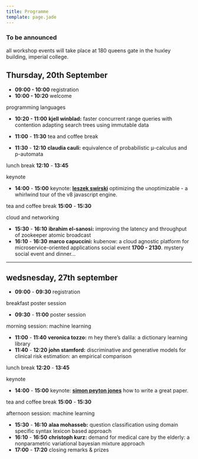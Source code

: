 ```yaml
---
title: Programme
template: page.jade
---
```


### To be announced
all workshop events will take place at 180 queens gate in the huxley building, imperial college.

## Thursday, 20th September

* **09:00 - 10:00**	registration
* **10:00 - 10:20**	welcome

programming languages
* **10:20 - 11:00**	**kjell winblad:** faster concurrent range queries with contention adapting search trees using immutable data

* **11:00** - **11:30** tea and coffee break

* **11:30** - **12:10**	**claudia cauli:** equivalence of probabilistic μ-calculus and p-automata

lunch break **12:10** - **13:45**

keynote

* **14:00** - **15:00**	keynote: [**leszek swirski**](/2018/keynotes.html) optimizing the unoptimizable - a whirlwind tour of the v8 javascript engine.

tea and coffee break  **15:00** - **15:30**

cloud and networking
* **15:30** - **16:10** **ibrahim el-sanosi:**	improving the latency and throughput of zookeeper atomic broadcast
* **16:10** - **16:30** **marco capuccini:**  kubenow: a cloud agnostic platform for microservice-oriented applications
social event **1700 - 2130**. mystery social event and dinner...

---

## wedsnesday, 27th september

* **09:00** - **09:30**	registration

breakfast poster session
* **09:30** - **11:00** poster session

morning session: machine learning
* **11:00** - **11:40**	**veronica tozzo:** m hey there’s dalila: a dictionary learning library
* **11:40** - **12:20**	**john stamford:** discriminative and generative models for clinical risk estimation: an empirical comparison

lunch break **12:20** - **13:45**

keynote

* **14:00** - **15:00**	keynote: [**simon peyton jones**](/2018/keynotes.html) how to write a great paper.

tea and coffee break **15:00** - **15:30**

afternoon session: machine learning
* **15:30** - **16:10** **alaa mohasseb:**	question classification using domain specific syntax lexicon based approach
* **16:10** - **16:50** **christoph kurz:**  demand for medical care by the elderly: a nonparametric variational bayesian mixture approach
* **17:00** - **17:20** 	closing remarks & prizes
